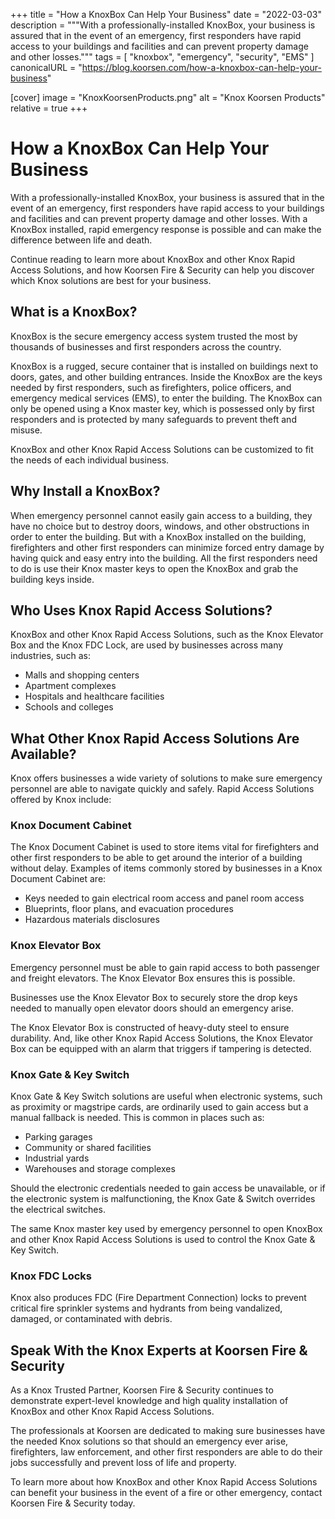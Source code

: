 +++
title = "How a KnoxBox Can Help Your Business"
date = "2022-03-03"
description = """With a professionally-installed KnoxBox, your business is \
  assured that in the event of an emergency, first responders have rapid \
  access to your buildings and facilities and can prevent property damage \
  and other losses."""
tags = [
  "knoxbox",
  "emergency",
  "security",
  "EMS"
]
canonicalURL = "https://blog.koorsen.com/how-a-knoxbox-can-help-your-business"

[cover]
image = "KnoxKoorsenProducts.png"
alt = "Knox Koorsen Products"
relative = true
+++

# How a KnoxBox Can Help Your Business

With a professionally-installed KnoxBox, your business is assured that in the
event of an emergency, first responders have rapid access to your buildings
and facilities and can prevent property damage and other losses. With a
KnoxBox installed, rapid emergency response is possible and can make the
difference between life and death.

Continue reading to learn more about KnoxBox and other Knox Rapid Access
Solutions, and how Koorsen Fire & Security can help you discover which Knox
solutions are best for your business.

## What is a KnoxBox?

KnoxBox is the secure emergency access system trusted the most by thousands of
businesses and first responders across the country.

KnoxBox is a rugged, secure container that is installed on buildings next to
doors, gates, and other building entrances. Inside the KnoxBox are the keys
needed by first responders, such as firefighters, police officers, and
emergency medical services (EMS), to enter the building. The KnoxBox can only
be opened using a Knox master key, which is possessed only by first responders
and is protected by many safeguards to prevent theft and misuse.

KnoxBox and other Knox Rapid Access Solutions can be customized to fit the
needs of each individual business.

## Why Install a KnoxBox?

When emergency personnel cannot easily gain access to a building, they have no
choice but to destroy doors, windows, and other obstructions in order to enter
the building. But with a KnoxBox installed on the building, firefighters and
other first responders can minimize forced entry damage by having quick and
easy entry into the building. All the first responders need to do is use their
Knox master keys to open the KnoxBox and grab the building keys inside.

## Who Uses Knox Rapid Access Solutions?

KnoxBox and other Knox Rapid Access Solutions, such as the Knox Elevator Box
and the Knox FDC Lock, are used by businesses across many industries, such as:

- Malls and shopping centers
- Apartment complexes
- Hospitals and healthcare facilities
- Schools and colleges

## What Other Knox Rapid Access Solutions Are Available?

Knox offers businesses a wide variety of solutions to make sure emergency
personnel are able to navigate quickly and safely. Rapid Access Solutions
offered by Knox include:

### Knox Document Cabinet

The Knox Document Cabinet is used to store items vital for firefighters and
other first responders to be able to get around the interior of a building
without delay. Examples of items commonly stored by businesses in a Knox
Document Cabinet are:

- Keys needed to gain electrical room access and panel room access
- Blueprints, floor plans, and evacuation procedures
- Hazardous materials disclosures

### Knox Elevator Box

Emergency personnel must be able to gain rapid access to both passenger and
freight elevators. The Knox Elevator Box ensures this is possible.

Businesses use the Knox Elevator Box to securely store the drop keys needed to
manually open elevator doors should an emergency arise.

The Knox Elevator Box is constructed of heavy-duty steel to ensure durability.
And, like other Knox Rapid Access Solutions, the Knox Elevator Box can be
equipped with an alarm that triggers if tampering is detected.

### Knox Gate & Key Switch

Knox Gate & Key Switch solutions are useful when electronic systems, such as
proximity or magstripe cards, are ordinarily used to gain access but a manual
fallback is needed. This is common in places such as:

- Parking garages
- Community or shared facilities
- Industrial yards
- Warehouses and storage complexes

Should the electronic credentials needed to gain access be unavailable, or if
the electronic system is malfunctioning, the Knox Gate & Switch overrides the
electrical switches.

The same Knox master key used by emergency personnel to open KnoxBox and other
Knox Rapid Access Solutions is used to control the Knox Gate & Key Switch.

### Knox FDC Locks

Knox also produces FDC (Fire Department Connection) locks to prevent critical
fire sprinkler systems and hydrants from being vandalized, damaged, or
contaminated with debris.

## Speak With the Knox Experts at Koorsen Fire & Security

As a Knox Trusted Partner, Koorsen Fire & Security continues to demonstrate
expert-level knowledge and high quality installation of KnoxBox and other Knox
Rapid Access Solutions.

The professionals at Koorsen are dedicated to making sure businesses have the
needed Knox solutions so that should an emergency ever arise, firefighters,
law enforcement, and other first responders are able to do their jobs
successfully and prevent loss of life and property.

To learn more about how KnoxBox and other Knox Rapid Access Solutions can
benefit your business in the event of a fire or other emergency, contact
Koorsen Fire & Security today.
